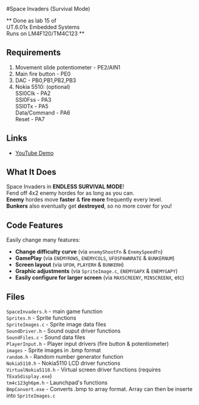 #Space Invaders (Survival Mode)

**
Done as lab 15 of  
UT.6.01x Embedded Systems  
Runs on LM4F120/TM4C123
**

## Requirements
1. Movement slide potentiometer - PE2/AIN1  
2. Main fire button -  PE0  
3. DAC - PB0,PB1,PB2,PB3  
5. Nokia 5510: (optional)  
   SSI0Clk - PA2  
   SSI0Fss - PA3  
   SSI0Tx - PA5  
   Data/Command - PA6  
   Reset - PA7   


## Links
- [YouTube Demo](http://youtu.be/88ZHcAEK1Pw)


## What It Does
Space Invaders in **ENDLESS SURVIVAL MODE**!  
Fend off 4x2 enemy hordes for as long as you can.  
**Enemy** hordes move **faster** & **fire more** frequently every level.  
**Bunkers** also eventually get **destroyed**, so no more cover for you!  


## Code Features
Easily change many features:  
- **Change difficulty curve** (via `enemyShootFn` & `EnemySpeedFn`)  
- **GamePlay** (via `ENEMYROWS`, `ENEMYCOLS`, `UFOSPAWNRATE` & `BUNKERNUM`)  
- **Screen layout** (via `UFOH`, `PLAYERH` & `BUNKERH`)  
- **Graphic adjustments** (via `SpriteImage.c`, `ENEMYGAPX` & `ENEMYGAPY`)  
- **Easily configure for larger screen** (via `MAXSCREENY`, `MINSCREENX`, etc)  

## Files
`SpaceInvaders.h` - main game function  
`Sprites.h` - Sprite functions  
`SpriteImages.c` - Sprite image data files  
`SoundDriver.h` - Sound ouput driver functions  
`SoundFiles.c` - Sound data files  
`PlayerInput.h` - Player input drivers (fire button & potentiometer)  
`images` - Sprite images in .bmp format  
`random.h` - Random number generator function  
`Nokia5110.h` - Nokia5110 LCD driver functions  
`VirtualNokia5110.h` - Virtual screen driver functions (requires `TExaSdisplay.exe`)  
`tm4c123gh6pm.h` - Launchpad's functions  
`BmpConvert.exe` - Converts .bmp to array format. Array can then be inserte into `SpriteImages.c`  
